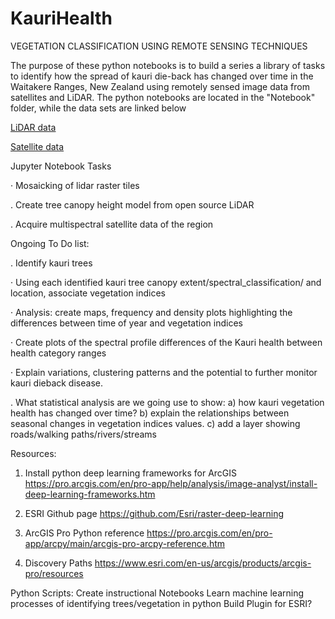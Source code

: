 # KauriHealth
VEGETATION CLASSIFICATION USING REMOTE SENSING TECHNIQUES

The purpose of these python notebooks is to build a series a library of tasks to identify how the spread of kauri die-back has changed over time in the Waitakere Ranges, New Zealand using remotely sensed image data from satellites and LiDAR. 
The python notebooks are located in the "Notebook" folder, while the data sets are linked below



 [LiDAR data](https://myvuwac-my.sharepoint.com/:u:/g/personal/lesterkerr_myvuw_ac_nz/EXymPkPEe9BCrnH71n80GYkB_CoTdf9m-UwqxUs2aNcYNg?e=VUKBAJ)
 
 [Satellite data](https://myvuwac-my.sharepoint.com/:f:/g/personal/lesterkerr_myvuw_ac_nz/EkTSzaaohuVHlaYjgjJFy-EB5KT6wbLNZZc5XKlLpk5XRA?e=6XcaDc)

Jupyter Notebook Tasks	

·	   Mosaicking of lidar raster tiles

.    Create tree canopy height model from open source LiDAR

.    Acquire multispectral satellite data of the region

Ongoing To Do list:
     
.    Identify kauri trees

·	   Using each identified kauri tree canopy extent/spectral_classification/ and location, associate vegetation indices

·	   Analysis: create maps, frequency and density plots highlighting the differences between time of year and vegetation indices

·	   Create plots of the spectral profile differences of the Kauri health between health category ranges

·	   Explain variations, clustering patterns and the potential to further monitor kauri dieback disease.

.    What statistical analysis are we going use to show:
          a) how kauri vegetation health has changed over time?
          b) explain the relationships between seasonal changes in vegetation indices values.
          c) add a layer showing roads/walking paths/rivers/streams
     

Resources:
1) Install python deep learning frameworks for ArcGIS https://pro.arcgis.com/en/pro-app/help/analysis/image-analyst/install-deep-learning-frameworks.htm

2) ESRI Github page https://github.com/Esri/raster-deep-learning

3) ArcGIS Pro Python reference https://pro.arcgis.com/en/pro-app/arcpy/main/arcgis-pro-arcpy-reference.htm

4) Discovery Paths https://www.esri.com/en-us/arcgis/products/arcgis-pro/resources

Python Scripts:
Create instructional Notebooks 
Learn machine learning processes of identifying trees/vegetation in python
Build Plugin for ESRI? 
